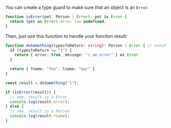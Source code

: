 You can create a type guard to make sure that an object is an `Error`.

```ts
function isError(pet: Person | Error): pet is Error {
  return (pet as Error).error !== undefined;
}
```

Then, just use this function to handle your function result:


```ts
function doSomething(typesToReturn: string): Person | Error { // avoid set name of a function is `function`
  if (typesToReturn == "1") {
    return { error: true, message: "i am error" } as Error
  }

  return { fname: "foo", lname: "bar" }
}

const result = doSomething("1");

if (isError(result)) {
  // now, result is a Error
  console.log(result.error);
} else {
  // now, result is a Person
  console.log(result.fname);
}
```
